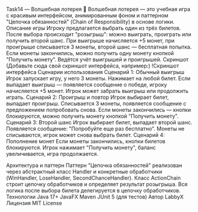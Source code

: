 Task14 — Волшебная лотерея 🎰
Волшебная лотерея — это учебная игра с красивым интерфейсом, анимированным фоном и паттерном "Цепочка обязанностей" (Chain of Responsibility) в основе логики.
Описание игры
Игроку предлагается выбрать один из трёх билетов.
После выбора происходит "розыгрыш": можно выиграть, проиграть или получить второй шанс.
При выигрыше начисляется +5 монет, при проигрыше списывается 3 монеты, второй шанс — бесплатная попытка.
Если монеты закончились, можно получить одну монету кнопкой "Получить монету".
Ведётся учёт выигрышей и проигрышей.
Скриншот
(Добавьте сюда свой скриншот интерфейса, например:)
!Скриншот интерфейса
Сценарии использования
Сценарий 1: Обычный выигрыш
Игрок запускает игру, у него 3 монеты.
Нажимает на любой билет.
Если выпадает выигрыш — появляется сообщение о победе, игроку начисляется +5 монет.
Игрок может забрать выигрыш или продолжить играть.
Сценарий 2: Проигрыш и повтор
Игрок выбирает билет, выпадает проигрыш.
Списывается 3 монеты, появляется сообщение с предложением попробовать снова.
Если монеты закончились — кнопки блокируются, можно получить монету кнопкой "Получить монету".
Сценарий 3: Второй шанс
Игрок выбирает билет, выпадает второй шанс.
Появляется сообщение: "Попробуйте еще раз бесплатно".
Монеты не списываются, игрок может снова выбрать билет.
Сценарий 4: Пополнение монет
Если монеты закончились, кнопки билетов блокируются.
Игрок нажимает "Получить монету", баланс увеличивается, игра продолжается.

Архитектура и паттерн
Паттерн "Цепочка обязанностей" реализован через абстрактный класс Handler и конкретные обработчики (WinHandler, LoseHandler, SecondChanceHandler).
Класс ActionChain строит цепочку обработчиков и определяет результат розыгрыша.
Вся логика после выбора билета делегируется в цепочку обработчиков.
Технологии
Java 17+
JavaFX
Maven
JUnit 5 (для тестов)
Автор
LabbyX
Лицензия
MIT License
